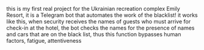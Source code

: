 this is my first real project for the Ukrainian recreation complex Emily Resort, it is a Telegram bot that automates the work of the blacklist!
it works like this, when security receives the names of guests who must arrive for check-in at the hotel, the bot checks the names for the presence of names and cars that are on the black list, thus this function bypasses human factors, fatigue, attentiveness
